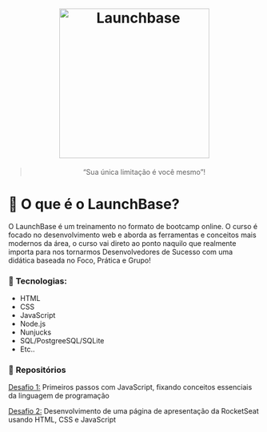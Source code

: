  <h1 align="center">
    <img alt="Launchbase" src="https://storage.googleapis.com/golden-wind/bootcamp-launchbase/logo.png" width="300px" />
</h1>

<blockquote align="center">“Sua única limitação é você mesmo”!</blockquote>

# :rocket: O que é o LaunchBase?

<p> 
O LaunchBase é um treinamento no formato de bootcamp online. O curso é focado no desenvolvimento web e aborda as ferramentas e conceitos mais modernos da área, o curso vai direto ao ponto naquilo que realmente importa para nos tornarmos Desenvolvedores de Sucesso com uma didática baseada no Foco, Prática e Grupo!
</p>

### :beginner: **Tecnologias:**
* HTML
* CSS
* JavaScript
* Node.js
* Nunjucks
* SQL/PostgreeSQL/SQLite
* Etc..

### :file_folder: **Repositórios**
<p> <a href=""> Desafio 1:</a> Primeiros passos com JavaScript, fixando conceitos essenciais da linguagem de programação</p>
<p> <a href=""> Desafio 2:</a> Desenvolvimento de uma página de apresentação da RocketSeat usando HTML, CSS e JavaScript</p>
